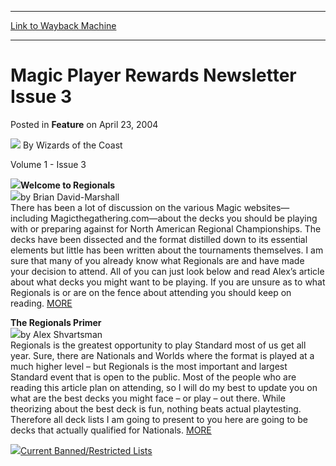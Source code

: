 
---
[Link to Wayback Machine](https://web.archive.org/web/20211023094153/https://magic.wizards.com/en/articles/archive/feature/magic-player-rewards-newsletter-issue-3-2004-04-23)

[_metadata_:author]:- "Wizards of the Coast"
[_metadata_:description]:- "Volume 1 - Issue 3Welcome to Regionalsby Brian David-MarshallThere has been a lot of discussion on the various Magic websites—including Magicthegathering.com—about the decks you should be playing with or preparing against for North American Regional Championships. The decks have been dissected and the format distilled down to its essential elements but little has been written"
[_metadata_:generator]:- "Drupal 7 (http://drupal.org)"
[_metadata_:publish_date]:- "2004-04-23"
[_metadata_:title]:- "Magic Player Rewards Newsletter Issue 3"
[_metadata_:wayback_capture_timestamp]:- "2021-10-23 09:41:53+00:00"
[_metadata_:wayback_raw_url]:- "https://web.archive.org/web/20211023094153id_/https://magic.wizards.com/en/articles/archive/feature/magic-player-rewards-newsletter-issue-3-2004-04-23"
[_metadata_:wayback_url]:- "https://magic.wizards.com/en/articles/archive/feature/magic-player-rewards-newsletter-issue-3-2004-04-23"
---


Magic Player Rewards Newsletter Issue 3
=======================================



 Posted in **Feature**
 on April 23, 2004 






![](https://media.magic.wizards.com/styles/auth_small/public/images/person/wizards_author.jpg)
By Wizards of the Coast











Volume 1 - Issue 3

![](https://media.magic.wizards.com/image_legacy_migration/mpr/images/TipsNTricks.gif)**Welcome to Regionals**  
![](https://media.magic.wizards.com/image_legacy_migration/mpr/images/authorpic_BrianDavid-Marshall.jpg)by Brian David-Marshall  
There has been a lot of discussion on the various Magic websites—including Magicthegathering.com—about the decks you should be playing with or preparing against for North American Regional Championships. The decks have been dissected and the format distilled down to its essential elements but little has been written about the tournaments themselves. I am sure that many of you already know what Regionals are and have made your decision to attend. All of you can just look below and read Alex’s article about what decks you might want to be playing. If you are unsure as to what Regionals is or are on the fence about attending you should keep on reading. [MORE](http://archive.wizards.com/Magic/Magazine/Article.aspx?x=mtgcom/mprnews/3a) 

**The Regionals Primer**  
![](https://media.magic.wizards.com/image_legacy_migration/mpr/images/authorpic_AlexShvartsman.jpg)by Alex Shvartsman  
Regionals is the greatest opportunity to play Standard most of us get all year. Sure, there are Nationals and Worlds where the format is played at a much higher level – but Regionals is the most important and largest Standard event that is open to the public. Most of the people who are reading this article plan on attending, so I will do my best to update you on what are the best decks you might face – or play – out there. While theorizing about the best deck is fun, nothing beats actual playtesting. Therefore all deck lists I am going to present to you here are going to be decks that actually qualified for Nationals. [MORE](http://archive.wizards.com/Magic/Magazine/Article.aspx?x=mtgcom/mprnews/3b) 

![](https://media.magic.wizards.com/image_legacy_migration/mpr/images/DCI.gif)[Current Banned/Restricted Lists](http://archive.wizards.com/Magic/Magazine/Article.aspx?x=judge/resources/banned)







